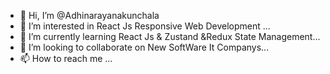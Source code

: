 - 👋 Hi, I’m @Adhinarayanakunchala
- 👀 I’m interested in  React Js  Responsive Web Development   ...
- 🌱 I’m currently learning  React Js & Zustand  &Redux State Management...
- 💞️ I’m looking to collaborate on   New SoftWare It Companys...
- 📫 How to reach me ...

<!---
Adhinarayanakunchala/Adhinarayanakunchala is a ✨ special ✨ repository because its `README.md` (this file) appears on your GitHub profile.
You can click the Preview link to take a look at your changes.
--->
